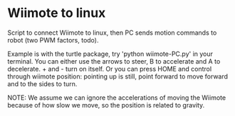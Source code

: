 Wiimote to linux
=======

Script to connect Wiimote to linux, then PC sends motion commands to robot (two PWM factors, todo).


Example is with the turtle package, try 'python wiimote-PC.py' in your terminal.
You can either use the arrows to steer, B to accelerate and A to decelerate. + and - turn on itself.
Or you can press HOME and control through wiimote position: pointing up is still, point forward to move forward and to the sides to turn.

NOTE: We assume we can ignore the accelerations of moving the Wiimote because of how slow we move, so the position is related to gravity.
